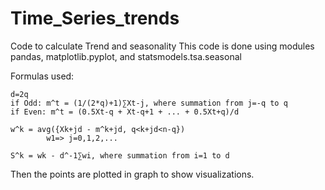 # Time_Series_trends
Code to calculate Trend and seasonality 
This code is done using modules pandas, matplotlib.pyplot, and statsmodels.tsa.seasonal


Formulas used:

    d=2q
    if Odd: m^t = (1/(2*q)+1)∑Xt-j, where summation from j=-q to q
    if Even: m^t = (0.5Xt-q + Xt-q+1 + ... + 0.5Xt+q)/d

    w^k = avg({Xk+jd - m^k+jd, q<k+jd<n-q})
            w1=> j=0,1,2,...

    S^k = wk - d^-1∑wi, where summation from i=1 to d

Then the points are plotted in graph to show visualizations.

